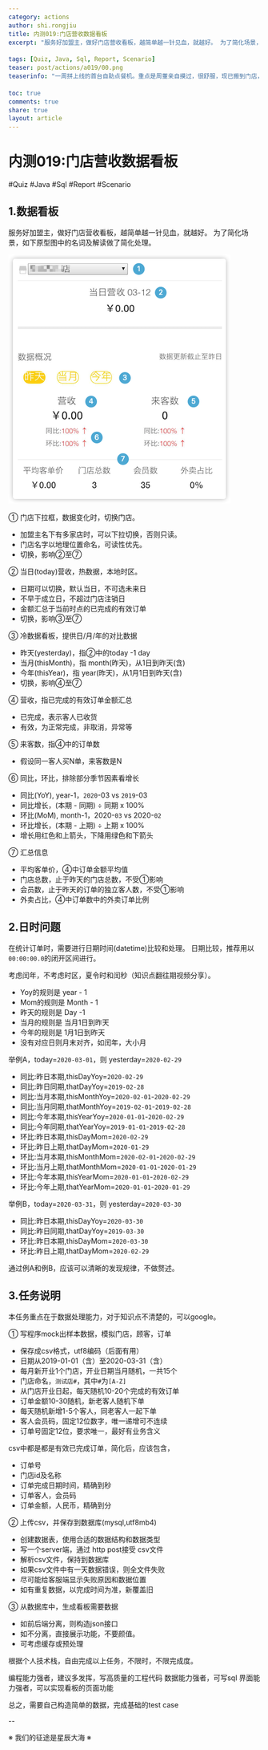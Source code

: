 ```yaml
---
category: actions
author: shi.rongjiu
title: 内测019:门店营收数据看板
excerpt: "服务好加盟主，做好门店营收看板，越简单越一针见血，就越好。 为了简化场景，如下原型图中的名词及解读做了简化处理"

tags: [Quiz, Java, Sql, Report, Scenario]
teaser: post/actions/a019/00.png
teaserinfo: "一周拼上线的首台自助点餐机。重点是周董亲自摸过，很舒服，现已搬到门店，欲摸从速。"

toc: true
comments: true
share: true
layout: article
---
```



# 内测019:门店营收数据看板

#Quiz #Java #Sql #Report #Scenario


## 1.数据看板

服务好加盟主，做好门店营收看板，越简单越一针见血，就越好。
为了简化场景，如下原型图中的名词及解读做了简化处理。

<img src="/images/post/actions/a019/01.png">

① 门店下拉框，数据变化时，切换门店。

* 加盟主名下有多家店时，可以下拉切换，否则只读。
* 门店名字以地理位置命名，可读性优先。
* 切换，影响②至⑦

② 当日(today)营收，热数据，本地时区。

* 日期可以切换，默认当日，不可选未来日
* 不早于成立日，不超过门店注销日
* 金额汇总于当前时点的已完成的有效订单
* 切换，影响③至⑦

③ 冷数据看板，提供日/月/年的对比数据

* 昨天(yesterday)，指②中的today -1 day
* 当月(thisMonth)，指 month(昨天)，从1日到昨天(含)
* 今年(thisYear)，指 year(昨天)，从1月1日到昨天(含)
* 切换，影响④至⑦

④ 营收，指已完成的有效订单金额汇总

* 已完成，表示客人已收货
* 有效，为正常完成，非取消，异常等

⑤ 来客数，指④中的订单数

* 假设同一客人买N单，来客数是N

⑥ 同比，环比，排除部分季节因素看增长

* 同比(YoY), year-1，`2020`-03 vs `2019`-03
* 同比增长，(本期 - 同期) ÷ 同期 x 100%
* 环比(MoM), month-1，2020-`03` vs 2020-`02`
* 环比增长，(本期 - 上期) ÷ 上期 x 100%
* 增长用红色和上箭头，下降用绿色和下箭头

⑦ 汇总信息

* 平均客单价，④中订单金额平均值
* 门店总数，止于昨天的门店总数，不受①影响
* 会员数，止于昨天的订单的独立客人数，不受①影响
* 外卖占比，④中订单数中的外卖订单比例

## 2.日时问题

在统计订单时，需要进行日期时间(datetime)比较和处理。
日期比较，推荐用以`00:00:00.0`的闭开区间进行。

考虑闰年，不考虑时区，夏令时和闰秒（知识点翻往期视频分享）。

* Yoy的规则是 year - 1
* Mom的规则是 Month - 1
* 昨天的规则是 Day -1
* 当月的规则是 当月1日到昨天
* 今年的规则是 1月1日到昨天
* 没有对应日则月末对齐，如闰年，大小月

举例A，today=`2020-03-01`，则 yesterday=`2020-02-29`

* 同比:昨日本期,thisDayYoy=`2020-02-29`
* 同比:昨日同期,thatDayYoy=`2019-02-28`
* 同比:当月本期,thisMonthYoy=`2020-02-01`-`2020-02-29`
* 同比:当月同期,thatMonthYoy=`2019-02-01`-`2019-02-28`
* 同比:今年本期,thisYearYoy=`2020-01-01`-`2020-02-29`
* 同比:今年同期,thatYearYoy=`2019-01-01`-`2019-02-28`
* 环比:昨日本期,thisDayMom=`2020-02-29`
* 环比:昨日上期,thatDayMom=`2020-01-29`
* 环比:当月本期,thisMonthMom=`2020-02-01`-`2020-02-29`
* 环比:当月上期,thatMonthMom=`2020-01-01`-`2020-01-29`
* 环比:今年本期,thisYearMom=`2020-01-01`-`2020-02-29`
* 环比:今年上期,thatYearMom=`2020-01-01`-`2020-01-29`

举例B，today=`2020-03-31`，则 yesterday=`2020-03-30`

* 同比:昨日本期,thisDayYoy=`2020-03-30`
* 同比:昨日同期,thatDayYoy=`2019-03-30`
* 环比:昨日本期,thisDayMom=`2020-03-30`
* 环比:昨日上期,thatDayMom=`2020-02-29`

通过例A和例B，应该可以清晰的发现规律，不做赘述。

## 3.任务说明

本任务重点在于数据处理能力，对于知识点不清楚的，可以google。

① 写程序mock出样本数据，模拟门店，顾客，订单

* 保存成csv格式，utf8编码（后面有用）
* 日期从2019-01-01（含）至2020-03-31（含）
* 每月新开业1个门店，开业日期当月随机，一共15个
* 门店命名，`测试店#`，其中`#`为`[A-Z]`
* 从门店开业日起，每天随机10-20个完成的有效订单
* 订单金额10-30随机，新老客人随机下单
* 每天随机新增1-5个客人，同老客人一起下单
* 客人会员码，固定12位数字，唯一递增可不连续
* 订单号固定12位，要求唯一，最好有业务含义

csv中都是都是有效已完成订单，简化后，应该包含，

* 订单号
* 门店id及名称
* 订单完成日期时间，精确到秒
* 订单客人，会员码
* 订单金额，人民币，精确到分

② 上传csv，并保存到数据库(mysql,utf8mb4)

* 创建数据表，使用合适的数据结构和数据类型
* 写一个server端，通过 http post接受 csv文件
* 解析csv文件，保持到数据库
* 如果csv文件中有一天数据错误，则全文件失败
* 尽可能给客服端显示失败原因和数据位置
* 如有重复数据，以完成时间为准，新覆盖旧

③ 从数据库中，生成看板需要数据

* 如前后端分离，则构造json接口
* 如不分离，直接展示功能，不要颜值。
* 可考虑缓存或预处理


根据个人技术栈，自由完成以上任务，不限时，不限完成度。

编程能力强者，建议多发挥，写高质量的工程代码
数据能力强者，可写sql
界面能力强者，可以实现看板的页面功能

总之，需要自己构造简单的数据，完成基础的test case

--

※ 我们的征途是星辰大海 ※